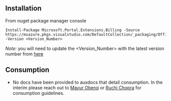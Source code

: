 
<tags
    ms.service="portalfx"
    ms.workload="portalfx"
    ms.tgt_pltfrm="portalfx"
    ms.devlang="portalfx"
    ms.topic="pde-billing"
    ms.date="04/18/2016"
    ms.author="nickha"/>    

## Installation

From nuget package manager console

```
Install-Package Microsoft.Portal.Extensions.Billing -Source https://msazure.pkgs.visualstudio.com/DefaultCollection/_packaging/Official/nuget/v3/index.json -Version <Version_Number>
```

*Note:* you will need to update the <Version_Number> with the latest version number from [here](https://msazure.visualstudio.com/DefaultCollection/One/_apps/hub/ms.feed.feed-hub?feedName=Official&protocolType=NuGet&packageName=microsoft.portal.extensions.billing)

## Consumption 

- No docs have been provided to auxdocs that detail consumption. In the interim please reach out to <a href="mailto:mayuro@microsoft.com?subject=Auxdocs Consumption Guidelines">Mayur Oberoi</a> or <a href="mailto:ruchic@microsoft.com?subject=Auxdocs Consumption Guidelines">Ruchi Chopra</a> for consumption guidelines.